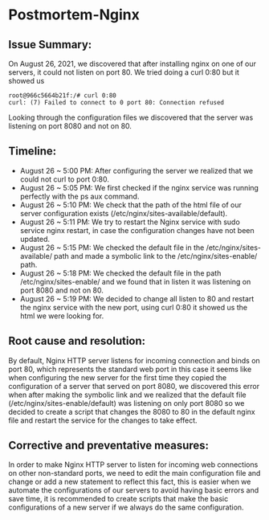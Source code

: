 # Postmortem-Nginx
## Issue Summary:
On August 26, 2021, we discovered that after installing nginx on one of our servers, it could not listen on port 80. We tried doing a curl 0:80 but it showed us
```
root@966c5664b21f:/# curl 0:80
curl: (7) Failed to connect to 0 port 80: Connection refused
```

Looking through the configuration files we discovered that the server was listening on port 8080 and not on 80.

## Timeline:
* August 26 ~ 5:00 PM: After configuring the server we realized that we could not curl to port 0:80.
* August 26 ~ 5:05 PM: We first checked if the nginx service was running perfectly with the ps aux command.
* August 26 ~ 5:10 PM: We check that the path of the html file of our server configuration exists (/etc/nginx/sites-available/default).
* August 26 ~ 5:11 PM: We try to restart the Nginx service with sudo service nginx restart, in case the configuration changes have not been updated.
* August 26 ~ 5:15 PM: We checked the default file in the /etc/nginx/sites-available/ path and made a symbolic link to the /etc/nginx/sites-enable/ path.
* August 26 ~ 5:18 PM: We checked the default file in the path /etc/nginx/sites-enable/ and we found that in listen it was listening on port 8080 and not on 80.
* August 26 ~ 5:19 PM: We decided to change all listen to 80 and restart the nginx service with the new port, using curl 0:80 it showed us the html we were looking for.

## Root cause and resolution:
By default, Nginx HTTP server listens for incoming connection and binds on port 80, which represents the standard web port in this case it seems like when configuring the new server for the first time they copied the configuration of a server that served on port 8080, we discovered this error when after making the symbolic link and we realized that the default file (/etc/nginx/sites-enable/default) was listening on only port 8080 so we decided to create a script that changes the 8080 to 80 in the default nginx file and restart the service for the changes to take effect.

## Corrective and preventative measures:
In order to make Nginx HTTP server to listen for incoming web connections on other non-standard ports, we need to edit the main configuration file and change or add a new statement to reflect this fact, this is easier when we automate the configurations of our servers to avoid having basic errors and save time, it is recommended to create scripts that make the basic configurations of a new server if we always do the same configuration.
